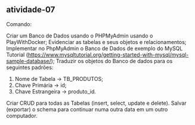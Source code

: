 ## atividade-07

Comando:

Criar um Banco de Dados usando o PHPMyAdmin usando o PlayWithDocker;
Evidenciar as tabelas e seus objetos e relacionamentos;
Implementar no PhpMyAdmin o Banco de Dados de exemplo do MySQL Tutorial (https://www.mysqltutorial.org/getting-started-with-mysql/mysql-sample-database/);
Traduzir os objetos do Banco de dados para os seguintes padrões:
1) Nome de Tabela -> TB_PRODUTOS;
2) Chave Primária -> id;
3) Chave Estrangeira -> produto_id.

Criar CRUD para todas as Tabelas (insert, select, update e delete). 
Salvar (exportar) o schema para continuar numa outra data em um outro computador.
